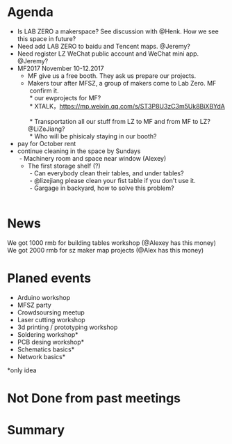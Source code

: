 # Agenda

- Is LAB ZERO a makerspace? See discussion with @Henk. How we see this space in future?
- Need add LAB ZERO to baidu and Tencent maps. @Jeremy?  
- Need register LZ WeChat public account and WeChat mini app. @Jeremy? 
- MF2017 November 10-12.2017     
  * MF give us a free booth. They ask us prepare our projects.     
  * Makers tour after MFSZ, a group of makers come to Lab Zero. MF  confirm it.    
  * our ewprojects for MF?        
  * XTALK，https://mp.weixin.qq.com/s/ST3P8U3zC3m5Uk8BiXBYdA      
  * Transportation all our stuff from LZ to MF and from MF to LZ? @LiZeJiang?     
  * Who will be phisicaly staying in our booth?       
- pay for October rent   
- continue cleaning in the space by Sundays    
  - Machinery room and space near window (Alexey)   
  - The first storage shelf (?)   
  - Can everybody clean their tables, and under tables?   
  - @lizejiang please clean your fist table if you don't use it.   
  - Gargage in backyard, how to solve this problem?   
  
# News

We got 1000 rmb for building tables workshop (@Alexey has this money)   
We got 2000 rmb for sz maker map projects (@Alex has this money)   

# Planed events

- Arduino workshop
- MFSZ party
- Crowdsoursing meetup
- Laser cutting workshop
- 3d printing / prototyping workshop
- Soldering workshop*
- PCB desing workshop*
- Schematics basics*
- Network basics*

*only idea

# Not Done from past meetings  



# Summary
 
